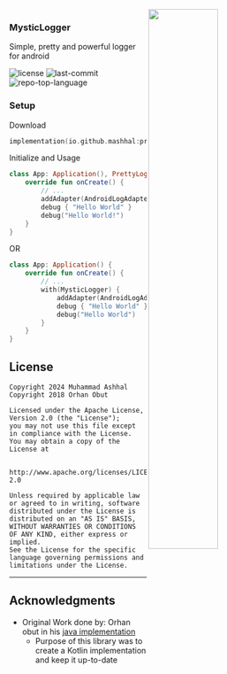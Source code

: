<img align="right" src='https://github.com/user-attachments/assets/0de98482-d4be-4669-92d0-4effb3964ecc' width='50%'/>

### MysticLogger
Simple, pretty and powerful logger for android


<img src="https://img.shields.io/github/license/MAshhal/PrettyLogger?style=for-the-badge&logo=opensourceinitiative&logoColor=white&color=006f0c" alt="license">	<img src="https://img.shields.io/github/last-commit/MAshhal/PrettyLogger?style=for-the-badge&logo=git&logoColor=white&color=006f0c" alt="last-commit"> <img src="https://img.shields.io/github/languages/top/MAshhal/PrettyLogger?style=for-the-badge&color=006f0c" alt="repo-top-language">

### Setup
Download
```kotlin
implementation(io.github.mashhal:prettylogger:x.y.z)
```

Initialize and Usage
```kotlin
class App: Application(), PrettyLogger {
    override fun onCreate() {
        // ...
        addAdapter(AndroidLogAdapter())
        debug { "Hello World" }
        debug("Hello World!")
    }
}
```
OR 
```kotlin
class App: Application() {
    override fun onCreate() {
        // ...
        with(MysticLogger) {
            addAdapter(AndroidLogAdapter())
            debug { "Hello World" }
            debug("Hello World")
        }
    }
}
```


##  License
```
Copyright 2024 Muhammad Ashhal
Copyright 2018 Orhan Obut

Licensed under the Apache License, Version 2.0 (the "License");
you may not use this file except in compliance with the License.
You may obtain a copy of the License at

   http://www.apache.org/licenses/LICENSE-2.0

Unless required by applicable law or agreed to in writing, software
distributed under the License is distributed on an "AS IS" BASIS,
WITHOUT WARRANTIES OR CONDITIONS OF ANY KIND, either express or implied.
See the License for the specific language governing permissions and
limitations under the License.
```
---

##  Acknowledgments
- Original Work done by: Orhan obut in his [java implementation](https://github.com/orhanobut/logger)
  - Purpose of this library was to create a Kotlin implementation and keep it up-to-date
